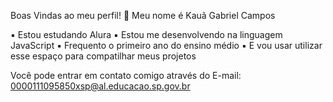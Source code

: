 Boas Vindas ao meu perfil! 💙
Meu nome é Kauã Gabriel Campos

▪️ Estou estudando Alura
▪️ Estou me desenvolvendo na linguagem JavaScript
▪️ Frequento o primeiro ano do ensino médio
▪️ E vou usar utilizar esse espaço para compatilhar meus projetos

Você pode entrar em contato comigo através do E-mail:
0000111095850xsp@al.educacao.sp.gov.br
